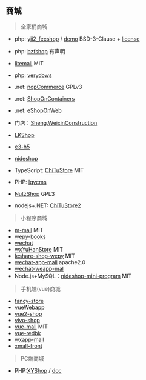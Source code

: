 ## 商城

> 全家桶商城

- php: [yii2_fecshop](https://github.com/fecshop/yii2_fecshop) / [demo](http://www.fecshop.com/nav) BSD-3-Clause + [license](http://www.fecshop.com/license)
- php: [bzfshop](https://github.com/bzfshop-net/bzfshop) 有声明
- [litemall](https://github.com/linlinjava/litemall) MIT
- php: [verydows](https://github.com/Verytops/verydows)
- .net: [nopCommerce](https://github.com/nopSolutions/nopCommerce) GPLv3
- .net: [ShopOnContainers](https://github.com/dotnet-architecture/eShopOnContainers)
- .net: [eShopOnWeb](https://github.com/dotnet-architecture/eShopOnWeb)

- 门店：[Sheng.WeixinConstruction](https://github.com/iccb1013/Sheng.WeixinConstruction)
- [LKShop](https://github.com/Shuyun123/LKShop)
- [e3-h5](https://github.com/huihoo/e3-h5)
- [nideshop](https://github.com/tumobi/nideshop)
- TypeScript: [ChiTuStore](https://github.com/ansiboy/ChiTuStore) MIT
- PHP: [lqycms](https://github.com/Fanli2012/lqycms)
- [NutzShop](https://github.com/Wizzercn/NutzShop) GPL3
- nodejs+.NET: [ChiTuStore2](https://github.com/maishumaishu/ChiTuStore2)


> 小程序商城

- [m-mall](https://github.com/skyvow/m-mall) MIT
- [wepy-books](https://github.com/KingJeason/wepy-books)
- [wechat](https://github.com/htmlk/wechat)
- [wxYuHanStore](https://github.com/dyq086/wxYuHanStore) MIT
- [leshare-shop-wepy](https://github.com/coolhwm/leshare-shop-wepy) MIT
- [wechat-app-mall](https://github.com/EastWorld/wechat-app-mall) apache2.0
- [wechat-weapp-mal](https://github.com/liuxuanqiang/wechat-weapp-mall)
- Node.js+MySQL：[nideshop-mini-program](https://github.com/tumobi/nideshop-mini-program) MIT


> 手机端(vue)商城

- [fancy-store](https://github.com/czero1995/fancy-store)
- [vueWebapp](https://github.com/vincentSea/vueWebapp)
- [vue2-shop](https://github.com/nemo-tree/vue2-shop)
- [vivo-shop](https://github.com/Mynameisfwk/vivo-shop)
- [vue-mall](https://github.com/yucccc/vue-mall) MIT
- [vue-redbk](https://github.com/wenqiii/vue-redbk)
- [wxapp-mall](https://github.com/lin-xin/wxapp-mall)
- [xmall-front](https://github.com/Exrick/xmall-front)


> PC端商城

- PHP:[XYShop](https://github.com/freedomlizhigang/XYShop) / [doc](https://www.kancloud.cn/li2016/xiyi-manage-help/432741)